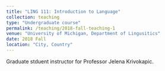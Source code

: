 ```yaml
---
title: "LING 111: Introduction to Language"
collection: teaching
type: "Undergraduate course"
permalink: /teaching/2018-fall-teaching-1
venue: "University of Michigan, Department of Lingusitics"
date: 2018 Fall
location: "City, Country"
---
```

Graduate stduent instructor for Professor Jelena Krivokapic.

